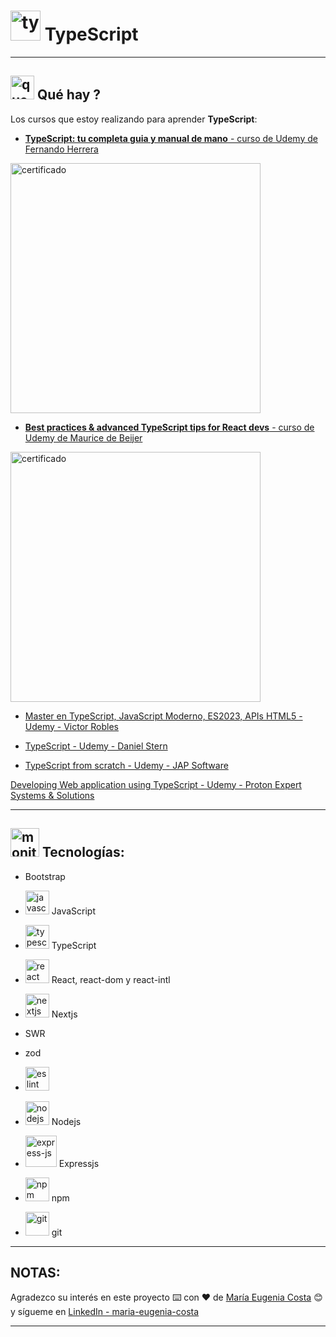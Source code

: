 # <img width="48" height="48" src="https://img.icons8.com/color/48/typescript.png" alt="typescript"/> TypeScript

---

## <img width="38" height="38" src="https://img.icons8.com/doodle/38/question-mark--v1.png" alt="question mark"/> Qué hay ?

Los cursos que estoy realizando para aprender **TypeScript**:

- [**TypeScript: tu completa guia y manual de mano** - curso de Udemy de Fernando Herrera](https://github.com/eugenia1984/typescript/tree/main/ts_curso_fernando_herrera)

<img src="https://github.com/eugenia1984/typescript/assets/72580574/96017766-25ae-4b1f-918a-cdb44b0b1401" width="400" alt="certificado" />

- [**Best practices & advanced TypeScript tips for React devs** - curso de Udemy de Maurice de Beijer](https://github.com/eugenia1984/typescript/tree/main/ts_best_practices)

<img src="https://github.com/eugenia1984/typescript/assets/72580574/c546a43f-d77a-4e10-b93f-f2eadd872b14" alt="certificado" width="400" />


- [ Master en TypeScript, JavaScript Moderno, ES2023, APIs HTML5 - Udemy - Victor Robles](https://github.com/eugenia1984/typescript/tree/main/typescript_udemy_victor_robles)

- [TypeScript - Udemy - Daniel Stern](https://github.com/eugenia1984/typescript/tree/main/ts_daniel_stern)

- [TypeScript from scratch - Udemy - JAP Software](https://github.com/eugenia1984/typescript/tree/main/ts_jap_software)

[Developing Web application using TypeScript - Udemy - Proton Expert Systems & Solutions](https://github.com/eugenia1984/typescript/tree/main/ts_developing_web_apps)

---

## <img width="46" height="46" src="https://img.icons8.com/office/46/monitor.png" alt="monitor"/> Tecnologías:

- Bootstrap

- <img width="38" height="38" src="https://img.icons8.com/color/38/javascript--v1.png" alt="javascript"/> JavaScript

- <img width="38" height="38" src="https://img.icons8.com/color/38/typescript.png" alt="typescript"/> TypeScript

- <img width="38" height="38" src="https://img.icons8.com/office/38/react.png" alt="react"/> React, react-dom y react-intl

- <img width="38" height="38" src="https://img.icons8.com/fluency-systems-regular/38/nextjs.png" alt="nextjs"/> Nextjs

- SWR

- zod

- <img width="38" height="38" src="https://img.icons8.com/color/38/eslint.png" alt="eslint"/> 

- <img width="38" height="38" src="https://img.icons8.com/color/38/nodejs.png" alt="nodejs"/> Nodejs

-  <img width="50" height="50" src="https://img.icons8.com/ios/50/express-js.png" alt="express-js"/> Expressjs
  
- <img width="38" height="38" src="https://img.icons8.com/color/38/npm.png" alt="npm"/> npm

- <img width="38" height="38" src="https://img.icons8.com/color/38/git.png" alt="git"/> git


---

## NOTAS:

Agradezco su interés en este proyecto ⌨️ con ❤️ de [María Eugenia Costa](https://github.com/eugenia1984) 😊 y sígueme en [LinkedIn - maria-eugenia-costa](https://www.linkedin.com/in/maria-eugenia-costa/)

---
